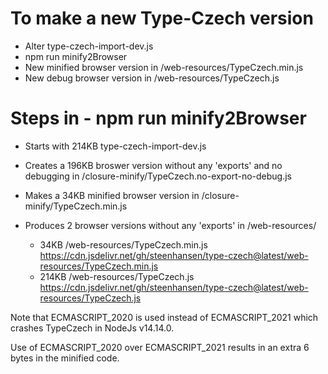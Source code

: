 

# To make a new Type-Czech version
 - Alter type-czech-import-dev.js
 - npm run minify2Browser
 - New minified browser version in /web-resources/TypeCzech.min.js
 - New    debug browser version in /web-resources/TypeCzech.js


# Steps in - npm run minify2Browser
 - Starts with 214KB type-czech-import-dev.js
 - Creates a 196KB broswer version without any 'exports' and no debugging in /closure-minify/TypeCzech.no-export-no-debug.js
 - Makes a 34KB minified browser version in /closure-minify/TypeCzech.min.js

 - Produces 2 browser versions without any 'exports' in /web-resources/
   - 34KB /web-resources/TypeCzech.min.js  
      https://cdn.jsdelivr.net/gh/steenhansen/type-czech@latest/web-resources/TypeCzech.min.js
   - 214KB /web-resources/TypeCzech.js  
      https://cdn.jsdelivr.net/gh/steenhansen/type-czech@latest/web-resources/TypeCzech.js

Note that ECMASCRIPT_2020 is used instead of ECMASCRIPT_2021 which crashes TypeCzech in NodeJs v14.14.0.

Use of ECMASCRIPT_2020 over ECMASCRIPT_2021 results in an extra 6 bytes in the minified code.





